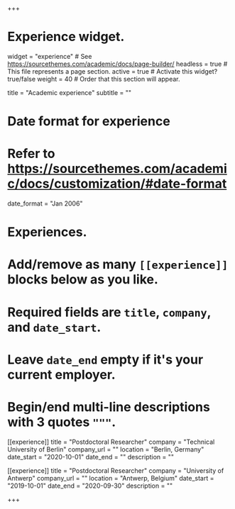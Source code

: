+++
# Experience widget.
widget = "experience"  # See https://sourcethemes.com/academic/docs/page-builder/
headless = true  # This file represents a page section.
active = true  # Activate this widget? true/false
weight = 40  # Order that this section will appear.

title = "Academic experience"
subtitle = ""

# Date format for experience
#   Refer to https://sourcethemes.com/academic/docs/customization/#date-format
date_format = "Jan 2006"

# Experiences.
#   Add/remove as many `[[experience]]` blocks below as you like.
#   Required fields are `title`, `company`, and `date_start`.
#   Leave `date_end` empty if it's your current employer.
#   Begin/end multi-line descriptions with 3 quotes `"""`.
[[experience]]
  title = "Postdoctoral Researcher"
  company = "Technical University of Berlin"
  company_url = ""
  location = "Berlin, Germany"
  date_start = "2020-10-01"
  date_end = ""
  description = ""

[[experience]]
  title = "Postdoctoral Researcher"
  company = "University of Antwerp"
  company_url = ""
  location = "Antwerp, Belgium"
  date_start = "2019-10-01"
  date_end = "2020-09-30"
  description = ""

+++
